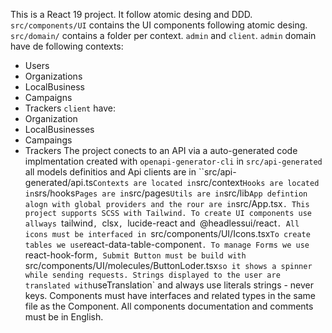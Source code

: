 This is a React 19 project.
It follow atomic desing and DDD.
`src/components/UI` contains the UI components following atomic desing.
`src/domain/` contains a folder per context. `admin` and `client`.
`admin` domain have de following contexts:
- Users
- Organizations
- LocalBusiness
- Campaigns
- Trackers
`client` have:
- Organization
- LocalBusinesses
- Campaings
- Trackers
The project conects to an API via a auto-generated code implmentation created with `openapi-generator-cli` in `src/api-generated` all models definitios and Api clients are in ``src/api-generated/api.ts`
Contexts are located in `src/context`
Hooks are located in `srs/hooks`
Pages are in `src/pages`
Utils are in `src/lib`
App defintion alogn with global providers and the rour are in `src/App.tsx`.
This project supports SCSS with Tailwind.
To create UI components use allways `tailwind`, `clsx`, `lucide-react and` `@headlessui/react`.
All icons must be interfaced in `src/components/UI/Icons.tsx`
To create tables we use `react-data-table-component`.
To manage Forms we use `react-hook-form`, Submit Button must be build with `src/components/UI/molecules/ButtonLoder.tsx` so it shows a spinner while sending requests.
Strings displayed to the user are translated with `useTranslation` and always use literals strings - never keys.
Components must have interfaces and related types in the same file as the Component. 
All components documentation and comments must be in English.